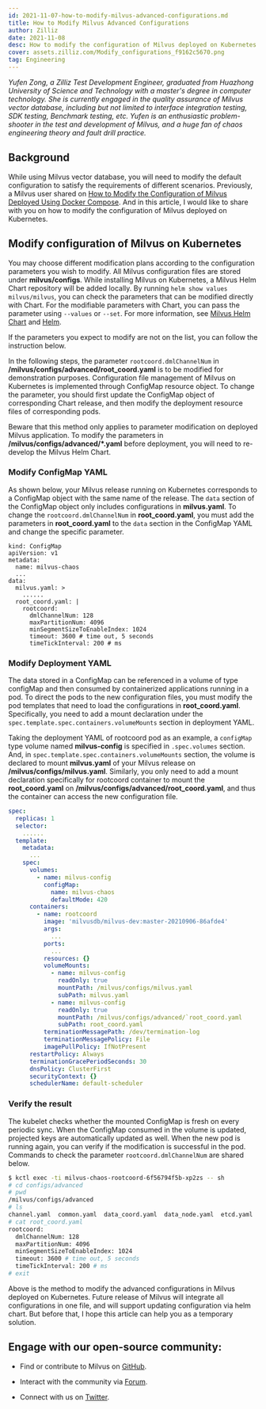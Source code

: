 ```yaml
---
id: 2021-11-07-how-to-modify-milvus-advanced-configurations.md
title: How to Modify Milvus Advanced Configurations
author: Zilliz
date: 2021-11-08
desc: How to modify the configuration of Milvus deployed on Kubernetes
cover: assets.zilliz.com/Modify_configurations_f9162c5670.png
tag: Engineering
---
```


*Yufen Zong, a Zilliz Test Development Engineer, graduated from Huazhong University of Science and Technology with a master's degree in computer technology. She is currently engaged in the quality assurance of Milvus vector database, including but not limited to interface integration testing, SDK testing, Benchmark testing, etc. Yufen is an enthusiastic problem-shooter in the test and development of Milvus, and a huge fan of chaos engineering theory and fault drill practice.*

## Background

While using Milvus vector database, you will need to modify the default configuration to satisfy the requirements of different scenarios. Previously, a Milvus user shared on [How to Modify the Configuration of Milvus Deployed Using Docker Compose](https://zilliz.com/blog/apply-configuration-changes-on-milvus-2). And in this article, I would like to share with you on how to modify the configuration of Milvus deployed on Kubernetes.

## Modify configuration of Milvus on Kubernetes

You may choose different modification plans according to the configuration parameters you wish to modify. All Milvus configuration files are stored under **milvus/configs**. While installing Milvus on Kubernetes, a Milvus Helm Chart repository will be added locally. By running `helm show values milvus/milvus`, you can check the parameters that can be modified directly with Chart. For the modifiable parameters with Chart, you can pass the parameter using `--values` or `--set`. For more information, see [Milvus Helm Chart](https://artifacthub.io/packages/helm/milvus/milvus) and [Helm](https://helm.sh/docs/).

If the parameters you expect to modify are not on the list, you can follow the instruction below.

In the following steps, the parameter `rootcoord.dmlChannelNum` in **/milvus/configs/advanced/root_coord.yaml** is to be modified for demonstration purposes. Configuration file management of Milvus on Kubernetes is implemented through ConfigMap resource object. To change the parameter, you should first update the ConfigMap object of corresponding Chart release, and then modify the deployment resource files of corresponding pods. 

Beware that this method only applies to parameter modification on deployed Milvus application. To modify the parameters in **/milvus/configs/advanced/\*.yaml** before deployment, you will need to re-develop the Milvus Helm Chart.

### Modify ConfigMap YAML

As shown below, your Milvus release running on Kubernetes corresponds to a ConfigMap object with the same name of the release. The `data` section of the ConfigMap object only includes configurations in **milvus.yaml**. To change the `rootcoord.dmlChannelNum` in **root_coord.yaml**, you must add the parameters in **root_coord.yaml** to the `data` section in the ConfigMap YAML and change the specific parameter. 

```
kind: ConfigMap
apiVersion: v1
metadata:
  name: milvus-chaos
  ...
data:
  milvus.yaml: >
    ......
  root_coord.yaml: |
    rootcoord:
      dmlChannelNum: 128
      maxPartitionNum: 4096
      minSegmentSizeToEnableIndex: 1024
      timeout: 3600 # time out, 5 seconds
      timeTickInterval: 200 # ms
```

### Modify Deployment YAML

The data stored in a ConfigMap can be referenced in a volume of type configMap and then consumed by containerized applications running in a pod. To direct the pods to the new configuration files, you must modify the pod templates that need to load the configurations in **root_coord.yaml**. Specifically, you need to add a mount declaration under the `spec.template.spec.containers.volumeMounts` section in deployment YAML.

Taking the deployment YAML of rootcoord pod as an example, a `configMap` type volume named **milvus-config** is specified in `.spec.volumes` section. And, in `spec.template.spec.containers.volumeMounts` section, the volume is declared to mount **milvus.yaml** of your Milvus release on **/milvus/configs/milvus.yaml**. Similarly, you only need to add a mount declaration specifically for rootcoord container to mount the **root_coord.yaml** on **/milvus/configs/advanced/root_coord.yaml**, and thus the container can access the new configuration file.

```yaml
spec:
  replicas: 1
  selector:
    ......
  template:
    metadata:
      ...
    spec:
      volumes:
        - name: milvus-config
          configMap:
            name: milvus-chaos
            defaultMode: 420
      containers:
        - name: rootcoord
          image: 'milvusdb/milvus-dev:master-20210906-86afde4'
          args:
            ...
          ports:
            ...
          resources: {}
          volumeMounts:
            - name: milvus-config
              readOnly: true
              mountPath: /milvus/configs/milvus.yaml
              subPath: milvus.yaml
            - name: milvus-config
              readOnly: true
              mountPath: /milvus/configs/advanced/`root_coord.yaml
              subPath: root_coord.yaml
          terminationMessagePath: /dev/termination-log
          terminationMessagePolicy: File
          imagePullPolicy: IfNotPresent
      restartPolicy: Always
      terminationGracePeriodSeconds: 30
      dnsPolicy: ClusterFirst
      securityContext: {}
      schedulerName: default-scheduler
```

### Verify the result

The kubelet checks whether the mounted ConfigMap is fresh on every periodic sync. When the ConfigMap consumed in the volume is updated, projected keys are automatically updated as well. When the new pod is running again, you can verify if the modification is successful in the pod. Commands to check the parameter `rootcoord.dmlChannelNum` are shared below.

```bash
$ kctl exec -ti milvus-chaos-rootcoord-6f56794f5b-xp2zs -- sh
# cd configs/advanced
# pwd
/milvus/configs/advanced
# ls
channel.yaml  common.yaml  data_coord.yaml  data_node.yaml  etcd.yaml  proxy.yaml  query_node.yaml  root_coord.yaml
# cat root_coord.yaml
rootcoord:
  dmlChannelNum: 128
  maxPartitionNum: 4096
  minSegmentSizeToEnableIndex: 1024
  timeout: 3600 # time out, 5 seconds
  timeTickInterval: 200 # ms
# exit
```



Above is the method to modify the advanced configurations in Milvus deployed on Kubernetes. Future release of Milvus will integrate all configurations in one file, and will support updating configuration via helm chart. But before that, I hope this article can help you as a temporary solution.



## Engage with our open-source community:

- Find or contribute to Milvus on [GitHub](https://bit.ly/307b7jC).

- Interact with the community via [Forum](https://bit.ly/3qiyTEk).

- Connect with us on [Twitter](https://bit.ly/3ob7kd8).

  
